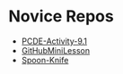 <html>
    <h1>Novice Repos</h1>
    <ul>
        <li><a href="https://github.com/corydelo/PCDE-Activity-9.1.git">PCDE-Activity-9.1</a></li>
        <li><a href="https://github.com/corydelo/GitHubMiniLesson.git">GitHubMiniLesson</a></li>
        <li><a href="https://github.com/corydelo/Spoon-Knife.git">Spoon-Knife</a></li>
    </ul>
</html>
